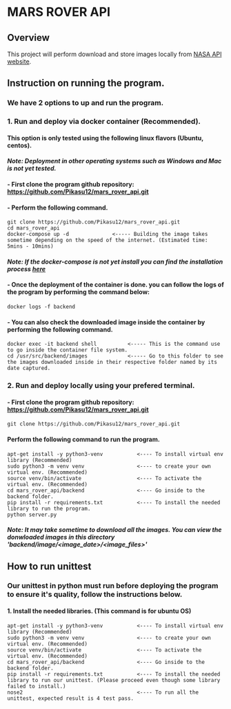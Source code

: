# MARS ROVER API

## Overview
This project will perform download and store images locally from [NASA API website](https://api.nasa.gov/).

## Instruction on running the program.
### We have 2 options to up and run the program.

### 1. Run and deploy via docker container (Recommended).
#### This option is only tested using the following linux flavors (Ubuntu, centos).
#### ***Note:*** *Deployment in other operating systems such as Windows and Mac is not yet tested.*
#### - First clone the program github repository: https://github.com/Pikasu12/mars_rover_api.git
#### - Perform the following command.
```
git clone https://github.com/Pikasu12/mars_rover_api.git
cd mars_rover_api
docker-compose up -d              <----- Building the image takes sometime depending on the speed of the internet. (Estimated time: 5mins - 10mins)
```
#### ***Note:*** *If the docker-compose is not yet install you can find the installation process [here](https://docs.docker.com/compose/install/)*
#### - Once the deployment of the container is done. you can follow the logs of the program by performing the command below:
```
docker logs -f backend
```
#### - You can also check the downloaded image inside the container by performing the following command.
```
docker exec -it backend shell          <----- This is the command use to go inside the container file system.
cd /usr/src/backend/images             <----- Go to this folder to see the images downloaded inside in their respective folder named by its date captured.
```
### 2. Run and deploy locally using your prefered terminal.
#### - First clone the program github repository: https://github.com/Pikasu12/mars_rover_api.git
```
git clone https://github.com/Pikasu12/mars_rover_api.git 
```
#### Perform the following command to run the program.
```
apt-get install -y python3-venv           <---- To install virtual env library (Recommended)
sudo python3 -m venv venv                 <---- to create your own virtual env. (Recommended)
source venv/bin/activate                  <---- To activate the virtual env. (Recommended)
cd mars_rover_api/backend                 <---- Go inside to the backend folder.
pip install -r requirements.txt           <---- To install the needed library to run the program.
python server.py
```
#### ***Note:*** *It may take sometime to download all the images. You can view the donwloaded images in this directory 'backend/image/<image_date>/<image_files>'*

## How to run unittest
### Our unittest in python must run before deploying the program to ensure it's quality, follow the instructions below.
#### 1. Install the needed libraries. (This command is for ubuntu OS)
```
apt-get install -y python3-venv           <---- To install virtual env library (Recommended)
sudo python3 -m venv venv                 <---- to create your own virtual env. (Recommended)
source venv/bin/activate                  <---- To activate the virtual env. (Recommended)
cd mars_rover_api/backend                 <---- Go inside to the backend folder.
pip install -r requirements.txt           <---- To install the needed library to run our unittest. (Please proceed even though some library failed to install.)
nose2                                     <---- To run all the unittest, expected result is 4 test pass.
```